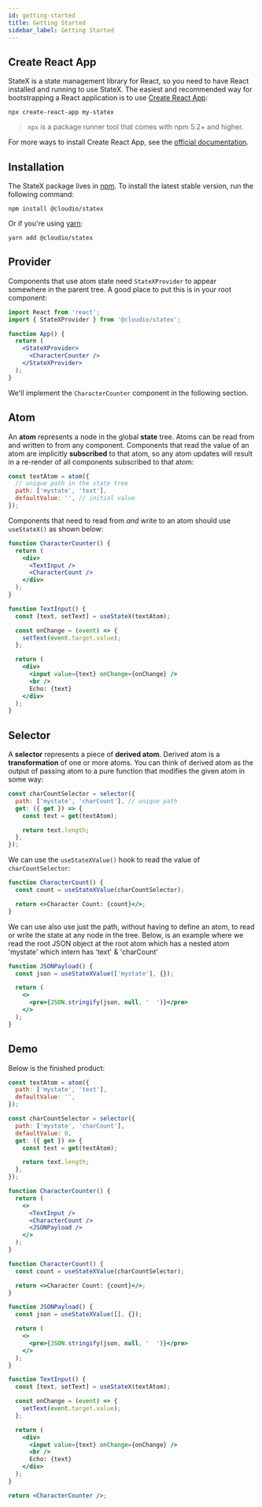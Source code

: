 ```yaml
---
id: getting-started
title: Getting Started
sidebar_label: Getting Started
---
```


## Create React App

StateX is a state management library for React, so you need to have React installed and running to use StateX. The easiest and recommended way for bootstrapping a React application is to use [Create React App](https://github.com/facebook/create-react-app#creating-an-app):

```shell
npx create-react-app my-statex
```

> `npx` is a package runner tool that comes with npm 5.2+ and higher.

For more ways to install Create React App, see the [official documentation](https://github.com/facebook/create-react-app#creating-an-app).

## Installation

The StateX package lives in <a href="https://www.npmjs.com/get-npm" target="_blank">npm</a>. To install the latest stable version, run the following command:

```shell
npm install @cloudio/statex
```

Or if you're using <a href="https://classic.yarnpkg.com/en/docs/install/" target="_blank">yarn</a>:

```shell
yarn add @cloudio/statex
```

## Provider

Components that use atom state need `StateXProvider` to appear somewhere in the parent tree. A good place to put this is in your root component:

```jsx
import React from 'react';
import { StateXProvider } from '@cloudio/statex';

function App() {
  return (
    <StateXProvider>
      <CharacterCounter />
    </StateXProvider>
  );
}
```

We'll implement the `CharacterCounter` component in the following section.

## Atom

An **atom** represents a node in the global **state** tree. Atoms can be read from and written to from any component. Components that read the value of an atom are implicitly **subscribed** to that atom, so any atom updates will result in a re-render of all components subscribed to that atom:

```javascript
const textAtom = atom({
  // unique path in the state tree
  path: ['mystate', 'text'],
  defaultValue: '', // initial value
});
```

Components that need to read from _and_ write to an atom should use `useStateX()` as shown below:

```jsx
function CharacterCounter() {
  return (
    <div>
      <TextInput />
      <CharacterCount />
    </div>
  );
}

function TextInput() {
  const [text, setText] = useStateX(textAtom);

  const onChange = (event) => {
    setText(event.target.value);
  };

  return (
    <div>
      <input value={text} onChange={onChange} />
      <br />
      Echo: {text}
    </div>
  );
}
```

## Selector

A **selector** represents a piece of **derived atom**. Derived atom is a **transformation** of one or more atoms. You can think of derived atom as the output of passing atom to a pure function that modifies the given atom in some way:

```jsx
const charCountSelector = selector({
  path: ['mystate', 'charCount'], // unique path
  get: ({ get }) => {
    const text = get(textAtom);

    return text.length;
  },
});
```

We can use the `useStateXValue()` hook to read the value of `charCountSelector`:

```jsx
function CharacterCount() {
  const count = useStateXValue(charCountSelector);

  return <>Character Count: {count}</>;
}
```

We can use also use just the path, without having to define an atom, to read or write the state at any node in the tree. Below, is an example where we read the root JSON object at the root atom which has a nested atom 'mystate' which intern has 'text' & 'charCount'

```jsx
function JSONPayload() {
  const json = useStateXValue(['mystate'], {});

  return (
    <>
      <pre>{JSON.stringify(json, null, '  ')}</pre>
    </>
  );
}
```

## Demo

Below is the finished product:

```jsx live
const textAtom = atom({
  path: ['mystate', 'text'],
  defaultValue: '',
});

const charCountSelector = selector({
  path: ['mystate', 'charCount'],
  defaultValue: 0,
  get: ({ get }) => {
    const text = get(textAtom);

    return text.length;
  },
});

function CharacterCounter() {
  return (
    <>
      <TextInput />
      <CharacterCount />
      <JSONPayload />
    </>
  );
}

function CharacterCount() {
  const count = useStateXValue(charCountSelector);

  return <>Character Count: {count}</>;
}

function JSONPayload() {
  const json = useStateXValue([], {});

  return (
    <>
      <pre>{JSON.stringify(json, null, '  ')}</pre>
    </>
  );
}

function TextInput() {
  const [text, setText] = useStateX(textAtom);

  const onChange = (event) => {
    setText(event.target.value);
  };

  return (
    <div>
      <input value={text} onChange={onChange} />
      <br />
      Echo: {text}
    </div>
  );
}

return <CharacterCounter />;
```
